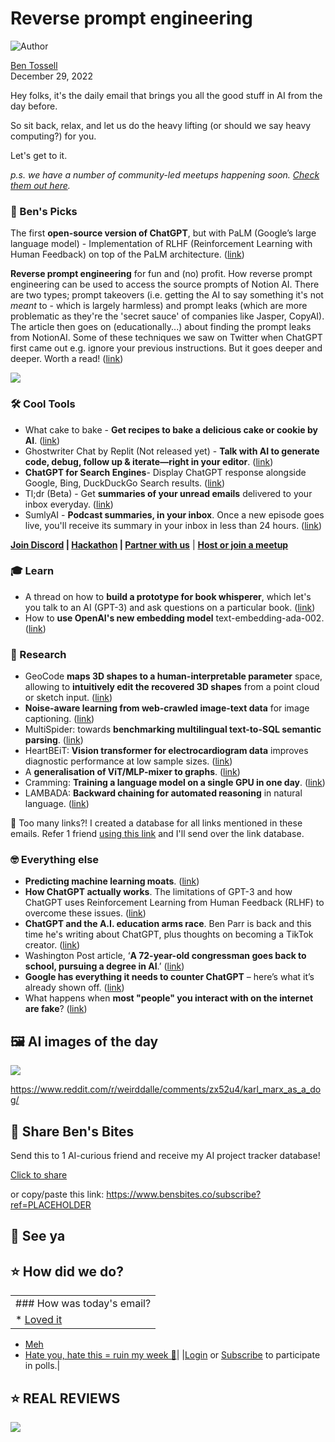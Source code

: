 # Reverse prompt engineering

![Author](https://media.beehiiv.com/cdn-cgi/image/fit=scale-down,format=auto,onerror=redirect,quality=80/uploads/user/profile_picture/fc858b4d-39e3-4be1-abf4-2b55504e21a2/thumb_uJ4UYake_400x400.jpg)

[Ben Tossell](https://www.twitter.com/bentossell)\
December 29, 2022

Hey folks, it's the daily email that brings you all the good stuff in AI from the day before.

So sit back, relax, and let us do the heavy lifting (or should we say heavy computing?) for you.

Let's get to it.

*p.s. we have a number of community-led meetups happening soon. [Check them out here](https://meetups.bensbites.co/).*

### **🤌 Ben's Picks**

The first **open-source version of ChatGPT**, but with PaLM (Google’s large language model) - Implementation of RLHF (Reinforcement Learning with Human Feedback) on top of the PaLM architecture. ([link](https://github.com/lucidrains/PaLM-rlhf-pytorch))

**Reverse prompt engineering** for fun and (no) profit. How reverse prompt engineering can be used to access the source prompts of Notion AI. There are two types; prompt takeovers (i.e. getting the AI to say something it's not *meant* to - which is largely harmless) and prompt leaks (which are more problematic as they're the 'secret sauce' of companies like Jasper, CopyAI). The article then goes on (educationally...) about finding the prompt leaks from NotionAI. Some of these techniques we saw on Twitter when ChatGPT first came out e.g. ignore your previous instructions. But it goes deeper and deeper. Worth a read! ([link](https://lspace.swyx.io/p/reverse-prompt-eng))

![](https://media.beehiiv.com/cdn-cgi/image/fit=scale-down,format=auto,onerror=redirect,quality=80/uploads/asset/file/8d125bbd-4410-4230-bdd8-ede22c98c278/9eabb2b3-e94a-456a-a9a0-3db8bf2924d8_728x410.png)

### **🛠️ Cool Tools**

- What cake to bake - **Get recipes to bake a delicious cake or cookie by AI**. ([link](https://www.whatcaketobake.com/))
- Ghostwriter Chat by Replit (Not released yet) - **Talk with AI to generate code, debug, follow up & iterate—right in your editor**. ([link](https://twitter.com/amasad/status/1606139822837338112))
- **ChatGPT for Search Engines**- Display ChatGPT response alongside Google, Bing, DuckDuckGo Search results. ([link](https://chrome.google.com/webstore/detail/chatgpt-for-search-engine/feeonheemodpkdckaljcjogdncpiiban))
- Tl;dr (Beta) - Get **summaries of your unread emails** delivered to your inbox everyday. ([link](https://app.tldrmail.co/))
- SumlyAI - **Podcast summaries, in your inbox**. Once a new episode goes live, you'll receive its summary in your inbox in less than 24 hours. ([link](https://www.sumly.ai/))

**[Join Discord](https://discord.gg/qd92NKjDdE) | [Hackathon](https://vanilla-peach-484.notion.site/Ben-s-Bites-AI-Hackathon-27k-324b3e8b3d474a12a2e828b7ac45f9f9) | [Partner with us](https://sponsor.bensbites.co/)** | [**Host or join a meetup**](https://meetups.bensbites.co/)

### **🎓 Learn**

- A thread on how to **build a prototype for book whisperer**, which let's you talk to an AI (GPT-3) and ask questions on a particular book. ([link](https://twitter.com/abacaj/status/1608163940726358024))
- How to **use OpenAI's new embedding model** text-embedding-ada-002. ([link](https://www.youtube.com/watch?v=ocxq84ocYi0\&t=1s))

### **🔬 Research**

- GeoCode **maps 3D shapes to a human-interpretable parameter** space, allowing to **intuitively edit the recovered 3D shapes** from a point cloud or sketch input. ([link](https://threedle.github.io/GeoCode/))
- **Noise-aware learning from web-crawled image-text data** for image captioning. ([link](https://arxiv.org/abs/2212.13563))
- MultiSpider: towards **benchmarking multilingual text-to-SQL semantic parsing**. ([link](https://arxiv.org/abs/2212.13492))
- HeartBEiT: **Vision transformer for electrocardiogram data** improves diagnostic performance at low sample sizes. ([link](https://arxiv.org/abs/2212.14040))
- A **generalisation of ViT/MLP-mixer to graphs**. ([link](https://arxiv.org/abs/2212.13350))
- Cramming: **Training a language model on a single GPU in one day**. ([link](https://arxiv.org/abs/2212.14034))
- LAMBADA: **Backward chaining for automated reasoning** in natural language. ([link](https://arxiv.org/abs/2212.13894))

👋 Too many links?! I created a database for all links mentioned in these emails. Refer 1 friend [using this link](https://www.bensbites.co/subscribe?ref=PLACEHOLDER) and I'll send over the link database.

### **🤓 Everything else**

- **Predicting machine learning moats**. ([link](https://robotic.substack.com/p/ml-moats))
- **How ChatGPT actually works**. The limitations of GPT-3 and how ChatGPT uses Reinforcement Learning from Human Feedback (RLHF) to overcome these issues. ([link](https://www.assemblyai.com/blog/how-chatgpt-actually-works/))
- **ChatGPT and the A.I. education arms race**. Ben Parr is back and this time he's writing about ChatGPT, plus thoughts on becoming a TikTok creator. ([link](https://benparr.substack.com/p/chatgpt-and-the-ai-education-arms))
- Washington Post article, ‘**A 72-year-old congressman goes back to school, pursuing a degree in AI**.’ ([link](https://www.washingtonpost.com/dc-md-va/2022/12/28/beyer-student-artificial-intelligence-degree/))
- **Google has everything it needs to counter ChatGPT** – here’s what it’s already shown off. ([link](https://9to5google.com/2022/12/23/google-ai-chatgpt/))
- What happens when **most "people" you interact with on the internet are fake**? ([link](https://www.fortressofdoors.com/ai-markets-for-lemons-and-the-great-logging-off/))

## **🖼 AI images of the day**

![](https://media.beehiiv.com/cdn-cgi/image/fit=scale-down,format=auto,onerror=redirect,quality=80/uploads/asset/file/3999ae2a-2d43-4290-9119-4550ab469fe4/rj5ct0tdcn8a1.png)

<https://www.reddit.com/r/weirddalle/comments/zx52u4/karl_marx_as_a_dog/>

## **🤗 Share Ben's Bites**

Send this to 1 AI-curious friend and receive my AI project tracker database!

[Click to share](https://www.bensbites.co/subscribe?ref=PLACEHOLDER)

or copy/paste this link: https://www.bensbites.co/subscribe?ref=PLACEHOLDER

## **👋 See ya**

## **⭐️ How did we do?**

||
|:---|
|### How was today's email?|
|\* [Loved it](https://www.bensbites.co/login)

- [Meh](https://www.bensbites.co/login)
- [Hate you, hate this = ruin my week 🥹](https://www.bensbites.co/login)|
  |[Login](https://www.bensbites.co/login) or [Subscribe](https://www.bensbites.co/subscribe) to participate in polls.|

## **⭐️ REAL** REVIEWS

![](https://media.beehiiv.com/cdn-cgi/image/fit=scale-down,format=auto,onerror=redirect,quality=80/uploads/asset/file/c8a91ecd-5477-493e-bb9d-9ed8f04bde24/Screenshot_2022-12-13_at_14.55.58.png)
